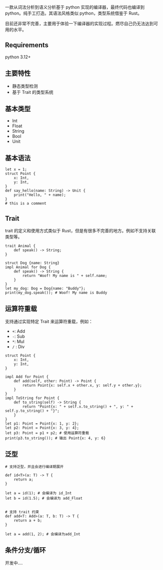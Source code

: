 一款从词法分析到语义分析基于 python 实现的编译器，最终代码也编译到 python。纯手工打造。其语法风格类似 python，类型系统借鉴于 Rust。

目前还非常不完善，主要用于体验一下编译器的实现过程。燃尽自己仍无法达到可用的水平。

## Requirements
python 3.12+

## 主要特性
* 静态类型检测
* 基于 Trait 的类型系统
## 基本类型
* Int
* Float
* String
* Bool
* Unit
## 基本语法
```
let x = 1;
struct Point {
    x: Int,
    y: Int,
}
def say_hello(name: String) -> Unit {
    print("Hello, " + name);
}
# this is a comment
```
## Trait
trait 的定义和使用方式类似于 Rust，但是有很多不完善的地方。例如不支持关联类型等。
```
trait Animal {
    def speak() -> String;
}

struct Dog {name: String}
impl Animal for Dog {
    def speak() -> String {
        return "Woof! My name is " + self.name;
    }
}
let my_dog: Dog = Dog{name: "Buddy"};
print(my_dog.speak()); # Woof! My name is Buddy
```
## 运算符重载
支持通过实现特定 Trait 来运算符重载，例如：
* `+`: Add
* `-`: Sub
* `*`: Mul 
* `/` : Div
```
struct Point {
    x: Int,
    y: Int,
}

impl Add for Point {
    def add(self, other: Point) -> Point {
        return Point{x: self.x + other.x, y: self.y + other.y};
    }
}
impl ToString for Point {
    def to_string(self) -> String {
        return "Point{x: " + self.x.to_string() + ", y: " + self.y.to_string() + "}";
    }
}
let p1: Point = Point{x: 1, y: 2};
let p2: Point = Point{x: 3, y: 4};
let p3: Point = p1 + p2; # 使用运算符重载
print(p3.to_string()); # 输出 Point{x: 4, y: 6}

```
## 泛型
```
# 支持泛型，并且会进行编译期展开

def id<T>(a: T) -> T {
    return a;
}

let a = id(1); # 会编译为 id_Int
let b = id(1.5); # 会编译为 add_Float


# 支持 trait 约束
def add<T: Add>(a: T, b: T) -> T {
    return a + b;
}

let a = add(1, 2); # 会编译为add_Int
```
## 条件分支/循环
开发中....